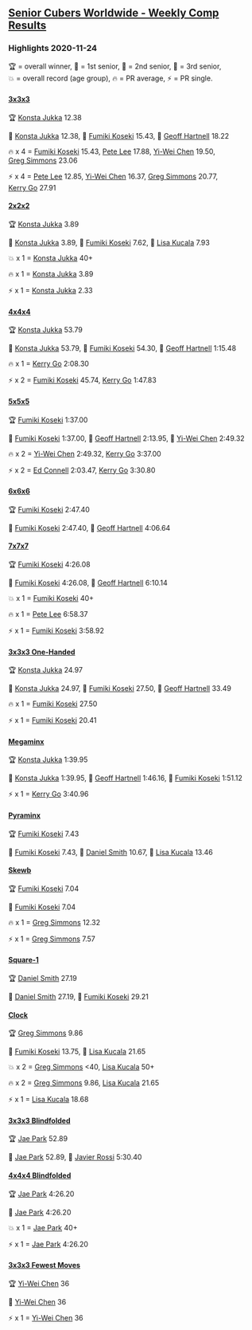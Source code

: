 <style>table {white-space: nowrap;}</style>
<link rel="stylesheet" type="text/css" href="/scw-comp/css/flags.css" />

## [Senior Cubers Worldwide - Weekly Comp Results](/scw-comp/results/)
### Highlights 2020-11-24

<span style="white-space: nowrap;">🏆 = overall winner</span>, <span style="white-space: nowrap;">🥇 = 1st senior</span>, <span style="white-space: nowrap;">🥈 = 2nd senior</span>, <span style="white-space: nowrap;">🥉 = 3rd senior</span>, <span style="white-space: nowrap;">💥 = overall record (age group)</span>, <span style="white-space: nowrap;">🔥 = PR average</span>, <span style="white-space: nowrap;">⚡ = PR single</span>.

#### [3x3x3](333.md)

<span style="white-space: nowrap;">🏆 [Konsta Jukka](../../persons/konsta_jukka/333.md) 12.38</span>

<span style="white-space: nowrap;">🥇 [Konsta Jukka](../../persons/konsta_jukka/333.md) 12.38</span>, <span style="white-space: nowrap;">🥈 [Fumiki Koseki](../../persons/fumiki_koseki/333.md) 15.43</span>, <span style="white-space: nowrap;">🥉 [Geoff Hartnell](../../persons/geoff_hartnell/333.md) 18.22</span>

🔥 x 4 = <span style="white-space: nowrap;">[Fumiki Koseki](../../persons/fumiki_koseki/333.md) 15.43</span>, <span style="white-space: nowrap;">[Pete Lee](../../persons/pete_lee/333.md) 17.88</span>, <span style="white-space: nowrap;">[Yi-Wei Chen](../../persons/yi_wei_chen/333.md) 19.50</span>, <span style="white-space: nowrap;">[Greg Simmons](../../persons/greg_simmons/333.md) 23.06</span>

⚡ x 4 = <span style="white-space: nowrap;">[Pete Lee](../../persons/pete_lee/333.md) 12.85</span>, <span style="white-space: nowrap;">[Yi-Wei Chen](../../persons/yi_wei_chen/333.md) 16.37</span>, <span style="white-space: nowrap;">[Greg Simmons](../../persons/greg_simmons/333.md) 20.77</span>, <span style="white-space: nowrap;">[Kerry Go](../../persons/kerry_go/333.md) 27.91</span>

#### [2x2x2](222.md)

<span style="white-space: nowrap;">🏆 [Konsta Jukka](../../persons/konsta_jukka/222.md) 3.89</span>

<span style="white-space: nowrap;">🥇 [Konsta Jukka](../../persons/konsta_jukka/222.md) 3.89</span>, <span style="white-space: nowrap;">🥈 [Fumiki Koseki](../../persons/fumiki_koseki/222.md) 7.62</span>, <span style="white-space: nowrap;">🥉 [Lisa Kucala](../../persons/lisa_kucala/222.md) 7.93</span>

💥 x 1 = <span style="white-space: nowrap;">[Konsta Jukka](../../persons/konsta_jukka/222.md) 40+</span>

🔥 x 1 = <span style="white-space: nowrap;">[Konsta Jukka](../../persons/konsta_jukka/222.md) 3.89</span>

⚡ x 1 = <span style="white-space: nowrap;">[Konsta Jukka](../../persons/konsta_jukka/222.md) 2.33</span>

#### [4x4x4](444.md)

<span style="white-space: nowrap;">🏆 [Konsta Jukka](../../persons/konsta_jukka/444.md) 53.79</span>

<span style="white-space: nowrap;">🥇 [Konsta Jukka](../../persons/konsta_jukka/444.md) 53.79</span>, <span style="white-space: nowrap;">🥈 [Fumiki Koseki](../../persons/fumiki_koseki/444.md) 54.30</span>, <span style="white-space: nowrap;">🥉 [Geoff Hartnell](../../persons/geoff_hartnell/444.md) 1:15.48</span>

🔥 x 1 = <span style="white-space: nowrap;">[Kerry Go](../../persons/kerry_go/444.md) 2:08.30</span>

⚡ x 2 = <span style="white-space: nowrap;">[Fumiki Koseki](../../persons/fumiki_koseki/444.md) 45.74</span>, <span style="white-space: nowrap;">[Kerry Go](../../persons/kerry_go/444.md) 1:47.83</span>

#### [5x5x5](555.md)

<span style="white-space: nowrap;">🏆 [Fumiki Koseki](../../persons/fumiki_koseki/555.md) 1:37.00</span>

<span style="white-space: nowrap;">🥇 [Fumiki Koseki](../../persons/fumiki_koseki/555.md) 1:37.00</span>, <span style="white-space: nowrap;">🥈 [Geoff Hartnell](../../persons/geoff_hartnell/555.md) 2:13.95</span>, <span style="white-space: nowrap;">🥉 [Yi-Wei Chen](../../persons/yi_wei_chen/555.md) 2:49.32</span>

🔥 x 2 = <span style="white-space: nowrap;">[Yi-Wei Chen](../../persons/yi_wei_chen/555.md) 2:49.32</span>, <span style="white-space: nowrap;">[Kerry Go](../../persons/kerry_go/555.md) 3:37.00</span>

⚡ x 2 = <span style="white-space: nowrap;">[Ed Connell](../../persons/ed_connell/555.md) 2:03.47</span>, <span style="white-space: nowrap;">[Kerry Go](../../persons/kerry_go/555.md) 3:30.80</span>

#### [6x6x6](666.md)

<span style="white-space: nowrap;">🏆 [Fumiki Koseki](../../persons/fumiki_koseki/666.md) 2:47.40</span>

<span style="white-space: nowrap;">🥇 [Fumiki Koseki](../../persons/fumiki_koseki/666.md) 2:47.40</span>, <span style="white-space: nowrap;">🥈 [Geoff Hartnell](../../persons/geoff_hartnell/666.md) 4:06.64</span>

#### [7x7x7](777.md)

<span style="white-space: nowrap;">🏆 [Fumiki Koseki](../../persons/fumiki_koseki/777.md) 4:26.08</span>

<span style="white-space: nowrap;">🥇 [Fumiki Koseki](../../persons/fumiki_koseki/777.md) 4:26.08</span>, <span style="white-space: nowrap;">🥈 [Geoff Hartnell](../../persons/geoff_hartnell/777.md) 6:10.14</span>

💥 x 1 = <span style="white-space: nowrap;">[Fumiki Koseki](../../persons/fumiki_koseki/777.md) 40+</span>

🔥 x 1 = <span style="white-space: nowrap;">[Pete Lee](../../persons/pete_lee/777.md) 6:58.37</span>

⚡ x 1 = <span style="white-space: nowrap;">[Fumiki Koseki](../../persons/fumiki_koseki/777.md) 3:58.92</span>

#### [3x3x3 One-Handed](333oh.md)

<span style="white-space: nowrap;">🏆 [Konsta Jukka](../../persons/konsta_jukka/333oh.md) 24.97</span>

<span style="white-space: nowrap;">🥇 [Konsta Jukka](../../persons/konsta_jukka/333oh.md) 24.97</span>, <span style="white-space: nowrap;">🥈 [Fumiki Koseki](../../persons/fumiki_koseki/333oh.md) 27.50</span>, <span style="white-space: nowrap;">🥉 [Geoff Hartnell](../../persons/geoff_hartnell/333oh.md) 33.49</span>

🔥 x 1 = <span style="white-space: nowrap;">[Fumiki Koseki](../../persons/fumiki_koseki/333oh.md) 27.50</span>

⚡ x 1 = <span style="white-space: nowrap;">[Fumiki Koseki](../../persons/fumiki_koseki/333oh.md) 20.41</span>

#### [Megaminx](minx.md)

<span style="white-space: nowrap;">🏆 [Konsta Jukka](../../persons/konsta_jukka/minx.md) 1:39.95</span>

<span style="white-space: nowrap;">🥇 [Konsta Jukka](../../persons/konsta_jukka/minx.md) 1:39.95</span>, <span style="white-space: nowrap;">🥈 [Geoff Hartnell](../../persons/geoff_hartnell/minx.md) 1:46.16</span>, <span style="white-space: nowrap;">🥉 [Fumiki Koseki](../../persons/fumiki_koseki/minx.md) 1:51.12</span>

⚡ x 1 = <span style="white-space: nowrap;">[Kerry Go](../../persons/kerry_go/minx.md) 3:40.96</span>

#### [Pyraminx](pyram.md)

<span style="white-space: nowrap;">🏆 [Fumiki Koseki](../../persons/fumiki_koseki/pyram.md) 7.43</span>

<span style="white-space: nowrap;">🥇 [Fumiki Koseki](../../persons/fumiki_koseki/pyram.md) 7.43</span>, <span style="white-space: nowrap;">🥈 [Daniel Smith](../../persons/daniel_smith/pyram.md) 10.67</span>, <span style="white-space: nowrap;">🥉 [Lisa Kucala](../../persons/lisa_kucala/pyram.md) 13.46</span>

#### [Skewb](skewb.md)

<span style="white-space: nowrap;">🏆 [Fumiki Koseki](../../persons/fumiki_koseki/skewb.md) 7.04</span>

<span style="white-space: nowrap;">🥇 [Fumiki Koseki](../../persons/fumiki_koseki/skewb.md) 7.04</span>

🔥 x 1 = <span style="white-space: nowrap;">[Greg Simmons](../../persons/greg_simmons/skewb.md) 12.32</span>

⚡ x 1 = <span style="white-space: nowrap;">[Greg Simmons](../../persons/greg_simmons/skewb.md) 7.57</span>

#### [Square-1](sq1.md)

<span style="white-space: nowrap;">🏆 [Daniel Smith](../../persons/daniel_smith/sq1.md) 27.19</span>

<span style="white-space: nowrap;">🥇 [Daniel Smith](../../persons/daniel_smith/sq1.md) 27.19</span>, <span style="white-space: nowrap;">🥈 [Fumiki Koseki](../../persons/fumiki_koseki/sq1.md) 29.21</span>

#### [Clock](clock.md)

<span style="white-space: nowrap;">🏆 [Greg Simmons](../../persons/greg_simmons/clock.md) 9.86</span>

<span style="white-space: nowrap;">🥇 [Fumiki Koseki](../../persons/fumiki_koseki/clock.md) 13.75</span>, <span style="white-space: nowrap;">🥈 [Lisa Kucala](../../persons/lisa_kucala/clock.md) 21.65</span>

💥 x 2 = <span style="white-space: nowrap;">[Greg Simmons](../../persons/greg_simmons/clock.md) <40</span>, <span style="white-space: nowrap;">[Lisa Kucala](../../persons/lisa_kucala/clock.md) 50+</span>

🔥 x 2 = <span style="white-space: nowrap;">[Greg Simmons](../../persons/greg_simmons/clock.md) 9.86</span>, <span style="white-space: nowrap;">[Lisa Kucala](../../persons/lisa_kucala/clock.md) 21.65</span>

⚡ x 1 = <span style="white-space: nowrap;">[Lisa Kucala](../../persons/lisa_kucala/clock.md) 18.68</span>

#### [3x3x3 Blindfolded](333bf.md)

<span style="white-space: nowrap;">🏆 [Jae Park](../../persons/jae_park/333bf.md) 52.89</span>

<span style="white-space: nowrap;">🥇 [Jae Park](../../persons/jae_park/333bf.md) 52.89</span>, <span style="white-space: nowrap;">🥈 [Javier Rossi](../../persons/javier_rossi/333bf.md) 5:30.40</span>

#### [4x4x4 Blindfolded](444bf.md)

<span style="white-space: nowrap;">🏆 [Jae Park](../../persons/jae_park/444bf.md) 4:26.20</span>

<span style="white-space: nowrap;">🥇 [Jae Park](../../persons/jae_park/444bf.md) 4:26.20</span>

💥 x 1 = <span style="white-space: nowrap;">[Jae Park](../../persons/jae_park/444bf.md) 40+</span>

⚡ x 1 = <span style="white-space: nowrap;">[Jae Park](../../persons/jae_park/444bf.md) 4:26.20</span>

#### [3x3x3 Fewest Moves](333fm.md)

<span style="white-space: nowrap;">🏆 [Yi-Wei Chen](../../persons/yi_wei_chen/333fm.md) 36</span>

<span style="white-space: nowrap;">🥇 [Yi-Wei Chen](../../persons/yi_wei_chen/333fm.md) 36</span>

⚡ x 1 = <span style="white-space: nowrap;">[Yi-Wei Chen](../../persons/yi_wei_chen/333fm.md) 36</span>


<!-- Global site tag (gtag.js) - Google Analytics -->
<script async src="https://www.googletagmanager.com/gtag/js?id=UA-86348435-3"></script>
<script>window.dataLayer = window.dataLayer || []; function gtag() {dataLayer.push(arguments);} gtag('js', new Date()); gtag('config', 'UA-86348435-3');</script>
